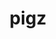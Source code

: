 ---
title: "pigz"
layout: cache
categories: [package, develop]
meta: {"compilers": ["apple-clang@=15.0.0", "cce@=18.0.0", "gcc@=10.2.1", "gcc@=10.3.0", "gcc@=10.5.0", "gcc@=11.1.0", "gcc@=11.4.0", "gcc@=12.3.0", "gcc@=12.4.0", "gcc@=13.2.0", "gcc@=13.3.0", "gcc@=7.3.1", "gcc@=7.5.0", "gcc@=9.4.0", "oneapi@=2024.1.0", "oneapi@=2024.2.1"], "num_specs": 108, "num_specs_by_stack": {"aws-isc": 2, "aws-isc-aarch64": 2, "aws-pcluster-neoverse_v1": 4, "aws-pcluster-x86_64_v4": 16, "bootstrap-x86_64-linux-gnu": 4, "build_systems": 4, "data-vis-sdk": 4, "developer-tools": 2, "developer-tools-aarch64-linux-gnu": 4, "developer-tools-darwin": 1, "developer-tools-manylinux2014": 1, "developer-tools-x86_64_v3-linux-gnu": 4, "e4s": 8, "e4s-cray-rhel": 3, "e4s-cray-sles": 1, "e4s-neoverse-v2": 8, "e4s-neoverse_v1": 2, "e4s-oneapi": 8, "e4s-power": 2, "e4s-rocm-external": 4, "gpu-tests": 4, "hep": 4, "ml-darwin-aarch64-mps": 1, "ml-linux-aarch64-cpu": 4, "ml-linux-aarch64-cuda": 4, "ml-linux-x86_64-cpu": 4, "ml-linux-x86_64-cuda": 4, "ml-linux-x86_64-rocm": 4, "radiuss": 8, "radiuss-aws": 8, "radiuss-aws-aarch64": 8, "root": 108, "tutorial": 8}, "oss": ["amzn2", "centos7", "rhel8", "sle_hpc15", "ubuntu18.04", "ubuntu20.04", "ubuntu22.04", "ubuntu24.04", "ventura"], "platforms": ["darwin", "linux"], "stacks": ["aws-isc", "aws-isc-aarch64", "aws-pcluster-neoverse_v1", "aws-pcluster-x86_64_v4", "bootstrap-x86_64-linux-gnu", "build_systems", "data-vis-sdk", "developer-tools", "developer-tools-aarch64-linux-gnu", "developer-tools-darwin", "developer-tools-manylinux2014", "developer-tools-x86_64_v3-linux-gnu", "e4s", "e4s-cray-rhel", "e4s-cray-sles", "e4s-neoverse-v2", "e4s-neoverse_v1", "e4s-oneapi", "e4s-power", "e4s-rocm-external", "gpu-tests", "hep", "ml-darwin-aarch64-mps", "ml-linux-aarch64-cpu", "ml-linux-aarch64-cuda", "ml-linux-x86_64-cpu", "ml-linux-x86_64-cuda", "ml-linux-x86_64-rocm", "radiuss", "radiuss-aws", "radiuss-aws-aarch64", "root", "tutorial"], "targets": ["aarch64", "neoverse_v1", "neoverse_v2", "ppc64le", "x86_64_v3", "x86_64_v4"], "versions": ["2.7", "2.8"]}
spec_details: [{"compiler": "apple-clang@=15.0.0", "hash": "sb3yoy3jh2w3i65u6rg4oqn4qxnj2yeh", "os": "ventura", "platform": "darwin", "size": "-", "stacks": ["developer-tools-darwin", "ml-darwin-aarch64-mps", "root"], "tarball": "https://binaries.spack.io/develop/build_cache/darwin-ventura-aarch64/apple-clang-15.0.0/pigz-2.8/darwin-ventura-aarch64-apple-clang-15.0.0-pigz-2.8-sb3yoy3jh2w3i65u6rg4oqn4qxnj2yeh.spack", "target": "aarch64", "variants": ["build_system=makefile"], "versions": ["2.8"]}, {"compiler": "gcc@=7.3.1", "hash": "pgohxgvwz7qixa7ymfefrczz3ft5agqk", "os": "amzn2", "platform": "linux", "size": "-", "stacks": ["radiuss-aws-aarch64", "root"], "tarball": "https://binaries.spack.io/develop/build_cache/linux-amzn2-aarch64/gcc-7.3.1/pigz-2.8/linux-amzn2-aarch64-gcc-7.3.1-pigz-2.8-pgohxgvwz7qixa7ymfefrczz3ft5agqk.spack", "target": "aarch64", "variants": ["build_system=makefile"], "versions": ["2.8"]}, {"compiler": "gcc@=7.3.1", "hash": "fagkxgop3pp7mn3ibiplmcg4j7jlters", "os": "amzn2", "platform": "linux", "size": "-", "stacks": ["aws-isc-aarch64", "radiuss-aws-aarch64", "root"], "tarball": "https://binaries.spack.io/develop/build_cache/linux-amzn2-aarch64/gcc-7.3.1/pigz-2.8/linux-amzn2-aarch64-gcc-7.3.1-pigz-2.8-fagkxgop3pp7mn3ibiplmcg4j7jlters.spack", "target": "aarch64", "variants": ["build_system=makefile"], "versions": ["2.8"]}, {"compiler": "gcc@=7.3.1", "hash": "eu23fgjlgi3bl5hcat6ppvdq3evyc23m", "os": "amzn2", "platform": "linux", "size": "-", "stacks": ["aws-isc-aarch64", "radiuss-aws-aarch64", "root"], "tarball": "https://binaries.spack.io/develop/build_cache/linux-amzn2-aarch64/gcc-7.3.1/pigz-2.8/linux-amzn2-aarch64-gcc-7.3.1-pigz-2.8-eu23fgjlgi3bl5hcat6ppvdq3evyc23m.spack", "target": "aarch64", "variants": ["build_system=makefile"], "versions": ["2.8"]}, {"compiler": "gcc@=7.3.1", "hash": "2cgxeh5ao5ormbotukkwt4fsgakglpdr", "os": "amzn2", "platform": "linux", "size": "-", "stacks": ["radiuss-aws-aarch64", "root"], "tarball": "https://binaries.spack.io/develop/build_cache/linux-amzn2-aarch64/gcc-7.3.1/pigz-2.8/linux-amzn2-aarch64-gcc-7.3.1-pigz-2.8-2cgxeh5ao5ormbotukkwt4fsgakglpdr.spack", "target": "aarch64", "variants": ["build_system=makefile"], "versions": ["2.8"]}, {"compiler": "gcc@=7.3.1", "hash": "36jirbt26u52vcq32l6grn77wkpvrryv", "os": "amzn2", "platform": "linux", "size": "-", "stacks": ["radiuss-aws-aarch64", "root"], "tarball": "https://binaries.spack.io/develop/build_cache/linux-amzn2-aarch64/gcc-7.3.1/pigz-2.8/linux-amzn2-aarch64-gcc-7.3.1-pigz-2.8-36jirbt26u52vcq32l6grn77wkpvrryv.spack", "target": "aarch64", "variants": ["build_system=makefile"], "versions": ["2.8"]}, {"compiler": "gcc@=7.3.1", "hash": "kwl4wk6iczilc2wztw2xvo3t4r55nej6", "os": "amzn2", "platform": "linux", "size": "-", "stacks": ["radiuss-aws-aarch64", "root"], "tarball": "https://binaries.spack.io/develop/build_cache/linux-amzn2-aarch64/gcc-7.3.1/pigz-2.8/linux-amzn2-aarch64-gcc-7.3.1-pigz-2.8-kwl4wk6iczilc2wztw2xvo3t4r55nej6.spack", "target": "aarch64", "variants": ["build_system=makefile"], "versions": ["2.8"]}, {"compiler": "gcc@=7.3.1", "hash": "c7a4ygcc3a7r6efqkw4mne3fnbqyajwr", "os": "amzn2", "platform": "linux", "size": "-", "stacks": ["radiuss-aws-aarch64", "root"], "tarball": "https://binaries.spack.io/develop/build_cache/linux-amzn2-aarch64/gcc-7.3.1/pigz-2.8/linux-amzn2-aarch64-gcc-7.3.1-pigz-2.8-c7a4ygcc3a7r6efqkw4mne3fnbqyajwr.spack", "target": "aarch64", "variants": ["build_system=makefile"], "versions": ["2.8"]}, {"compiler": "gcc@=7.3.1", "hash": "shor2rhtzcck3zkydylxytguv7af2ipk", "os": "amzn2", "platform": "linux", "size": "-", "stacks": ["radiuss-aws-aarch64", "root"], "tarball": "https://binaries.spack.io/develop/build_cache/linux-amzn2-aarch64/gcc-7.3.1/pigz-2.8/linux-amzn2-aarch64-gcc-7.3.1-pigz-2.8-shor2rhtzcck3zkydylxytguv7af2ipk.spack", "target": "aarch64", "variants": ["build_system=makefile"], "versions": ["2.8"]}, {"compiler": "gcc@=12.4.0", "hash": "zr7he43xkh2noe7qpgvipbm7kjcb7vqu", "os": "amzn2", "platform": "linux", "size": "-", "stacks": ["aws-pcluster-neoverse_v1", "root"], "tarball": "https://binaries.spack.io/develop/build_cache/linux-amzn2-neoverse_v1/gcc-12.4.0/pigz-2.8/linux-amzn2-neoverse_v1-gcc-12.4.0-pigz-2.8-zr7he43xkh2noe7qpgvipbm7kjcb7vqu.spack", "target": "neoverse_v1", "variants": ["build_system=makefile"], "versions": ["2.8"]}, {"compiler": "gcc@=12.4.0", "hash": "appz6lnwpbaoxok6inr3gp5ojmio3pje", "os": "amzn2", "platform": "linux", "size": "-", "stacks": ["aws-pcluster-neoverse_v1", "root"], "tarball": "https://binaries.spack.io/develop/build_cache/linux-amzn2-neoverse_v1/gcc-12.4.0/pigz-2.8/linux-amzn2-neoverse_v1-gcc-12.4.0-pigz-2.8-appz6lnwpbaoxok6inr3gp5ojmio3pje.spack", "target": "neoverse_v1", "variants": ["build_system=makefile"], "versions": ["2.8"]}, {"compiler": "gcc@=12.4.0", "hash": "jtrmjl2bud7m3b2z6c24345re4xgpdsg", "os": "amzn2", "platform": "linux", "size": "-", "stacks": ["aws-pcluster-neoverse_v1", "root"], "tarball": "https://binaries.spack.io/develop/build_cache/linux-amzn2-neoverse_v1/gcc-12.4.0/pigz-2.8/linux-amzn2-neoverse_v1-gcc-12.4.0-pigz-2.8-jtrmjl2bud7m3b2z6c24345re4xgpdsg.spack", "target": "neoverse_v1", "variants": ["build_system=makefile"], "versions": ["2.8"]}, {"compiler": "gcc@=12.4.0", "hash": "ikksleohsrzpiojikjvpf75zy33zvvwp", "os": "amzn2", "platform": "linux", "size": "-", "stacks": ["aws-pcluster-neoverse_v1", "root"], "tarball": "https://binaries.spack.io/develop/build_cache/linux-amzn2-neoverse_v1/gcc-12.4.0/pigz-2.8/linux-amzn2-neoverse_v1-gcc-12.4.0-pigz-2.8-ikksleohsrzpiojikjvpf75zy33zvvwp.spack", "target": "neoverse_v1", "variants": ["build_system=makefile"], "versions": ["2.8"]}, {"compiler": "gcc@=12.4.0", "hash": "bbx72qry3aawcublyubs6rmljqetvnb6", "os": "amzn2", "platform": "linux", "size": "-", "stacks": ["aws-pcluster-x86_64_v4", "root"], "tarball": "https://binaries.spack.io/develop/build_cache/linux-amzn2-x86_64_v3/gcc-12.4.0/pigz-2.8/linux-amzn2-x86_64_v3-gcc-12.4.0-pigz-2.8-bbx72qry3aawcublyubs6rmljqetvnb6.spack", "target": "x86_64_v3", "variants": ["build_system=makefile"], "versions": ["2.8"]}, {"compiler": "gcc@=12.4.0", "hash": "6pnjilugf56gkwgovsxc7i2jqzlf7zcq", "os": "amzn2", "platform": "linux", "size": "-", "stacks": ["aws-pcluster-x86_64_v4", "root"], "tarball": "https://binaries.spack.io/develop/build_cache/linux-amzn2-x86_64_v3/gcc-12.4.0/pigz-2.8/linux-amzn2-x86_64_v3-gcc-12.4.0-pigz-2.8-6pnjilugf56gkwgovsxc7i2jqzlf7zcq.spack", "target": "x86_64_v3", "variants": ["build_system=makefile"], "versions": ["2.8"]}, {"compiler": "gcc@=12.4.0", "hash": "mhpf4fsp4qaajsmdqxovpfvtqsfdvflq", "os": "amzn2", "platform": "linux", "size": "-", "stacks": ["aws-pcluster-x86_64_v4", "root"], "tarball": "https://binaries.spack.io/develop/build_cache/linux-amzn2-x86_64_v3/gcc-12.4.0/pigz-2.8/linux-amzn2-x86_64_v3-gcc-12.4.0-pigz-2.8-mhpf4fsp4qaajsmdqxovpfvtqsfdvflq.spack", "target": "x86_64_v3", "variants": ["build_system=makefile"], "versions": ["2.8"]}, {"compiler": "gcc@=12.4.0", "hash": "iephxgyk6mn2x6jantnwjx6q3bxo43em", "os": "amzn2", "platform": "linux", "size": "-", "stacks": ["aws-pcluster-x86_64_v4", "root"], "tarball": "https://binaries.spack.io/develop/build_cache/linux-amzn2-x86_64_v3/gcc-12.4.0/pigz-2.8/linux-amzn2-x86_64_v3-gcc-12.4.0-pigz-2.8-iephxgyk6mn2x6jantnwjx6q3bxo43em.spack", "target": "x86_64_v3", "variants": ["build_system=makefile"], "versions": ["2.8"]}, {"compiler": "oneapi@=2024.1.0", "hash": "nmilox5mzbvdufcku7374pquyoedsz6j", "os": "amzn2", "platform": "linux", "size": "-", "stacks": ["aws-pcluster-x86_64_v4", "root"], "tarball": "https://binaries.spack.io/develop/build_cache/linux-amzn2-x86_64_v3/oneapi-2024.1.0/pigz-2.8/linux-amzn2-x86_64_v3-oneapi-2024.1.0-pigz-2.8-nmilox5mzbvdufcku7374pquyoedsz6j.spack", "target": "x86_64_v3", "variants": ["build_system=makefile"], "versions": ["2.8"]}, {"compiler": "oneapi@=2024.1.0", "hash": "ry7qd7pqcurhfq6g3aotefvoqhbfxzqz", "os": "amzn2", "platform": "linux", "size": "-", "stacks": ["aws-pcluster-x86_64_v4", "root"], "tarball": "https://binaries.spack.io/develop/build_cache/linux-amzn2-x86_64_v3/oneapi-2024.1.0/pigz-2.8/linux-amzn2-x86_64_v3-oneapi-2024.1.0-pigz-2.8-ry7qd7pqcurhfq6g3aotefvoqhbfxzqz.spack", "target": "x86_64_v3", "variants": ["build_system=makefile"], "versions": ["2.8"]}, {"compiler": "oneapi@=2024.1.0", "hash": "q6l3vi5sue55guw63utkqzrahczn4zqo", "os": "amzn2", "platform": "linux", "size": "-", "stacks": ["aws-pcluster-x86_64_v4", "root"], "tarball": "https://binaries.spack.io/develop/build_cache/linux-amzn2-x86_64_v3/oneapi-2024.1.0/pigz-2.8/linux-amzn2-x86_64_v3-oneapi-2024.1.0-pigz-2.8-q6l3vi5sue55guw63utkqzrahczn4zqo.spack", "target": "x86_64_v3", "variants": ["build_system=makefile"], "versions": ["2.8"]}, {"compiler": "oneapi@=2024.1.0", "hash": "ulob7n2mgp2jwfm67ym27skxrdp3dp43", "os": "amzn2", "platform": "linux", "size": "-", "stacks": ["aws-pcluster-x86_64_v4", "root"], "tarball": "https://binaries.spack.io/develop/build_cache/linux-amzn2-x86_64_v3/oneapi-2024.1.0/pigz-2.8/linux-amzn2-x86_64_v3-oneapi-2024.1.0-pigz-2.8-ulob7n2mgp2jwfm67ym27skxrdp3dp43.spack", "target": "x86_64_v3", "variants": ["build_system=makefile"], "versions": ["2.8"]}, {"compiler": "gcc@=7.3.1", "hash": "jms4rut7mbfysk32nr4l3kh55ajjvi6q", "os": "amzn2", "platform": "linux", "size": "-", "stacks": ["aws-isc", "radiuss-aws", "root"], "tarball": "https://binaries.spack.io/develop/build_cache/linux-amzn2-x86_64_v3/gcc-7.3.1/pigz-2.8/linux-amzn2-x86_64_v3-gcc-7.3.1-pigz-2.8-jms4rut7mbfysk32nr4l3kh55ajjvi6q.spack", "target": "x86_64_v3", "variants": ["build_system=makefile"], "versions": ["2.8"]}, {"compiler": "gcc@=7.3.1", "hash": "htzom7ba4hli5bxd6y4zezixqhshfnej", "os": "amzn2", "platform": "linux", "size": "-", "stacks": ["aws-isc", "radiuss-aws", "root"], "tarball": "https://binaries.spack.io/develop/build_cache/linux-amzn2-x86_64_v3/gcc-7.3.1/pigz-2.8/linux-amzn2-x86_64_v3-gcc-7.3.1-pigz-2.8-htzom7ba4hli5bxd6y4zezixqhshfnej.spack", "target": "x86_64_v3", "variants": ["build_system=makefile"], "versions": ["2.8"]}, {"compiler": "gcc@=7.3.1", "hash": "nis74tipx3uzwnm63garwvigkmj4pat5", "os": "amzn2", "platform": "linux", "size": "-", "stacks": ["radiuss-aws", "root"], "tarball": "https://binaries.spack.io/develop/build_cache/linux-amzn2-x86_64_v3/gcc-7.3.1/pigz-2.8/linux-amzn2-x86_64_v3-gcc-7.3.1-pigz-2.8-nis74tipx3uzwnm63garwvigkmj4pat5.spack", "target": "x86_64_v3", "variants": ["build_system=makefile"], "versions": ["2.8"]}, {"compiler": "gcc@=7.3.1", "hash": "64ppmjsn6paipzhvfta23r3qdefyx4ht", "os": "amzn2", "platform": "linux", "size": "-", "stacks": ["radiuss-aws", "root"], "tarball": "https://binaries.spack.io/develop/build_cache/linux-amzn2-x86_64_v3/gcc-7.3.1/pigz-2.8/linux-amzn2-x86_64_v3-gcc-7.3.1-pigz-2.8-64ppmjsn6paipzhvfta23r3qdefyx4ht.spack", "target": "x86_64_v3", "variants": ["build_system=makefile"], "versions": ["2.8"]}, {"compiler": "gcc@=7.3.1", "hash": "ceu2vipp3vmo3d6qkheotulqcykekgbn", "os": "amzn2", "platform": "linux", "size": "-", "stacks": ["radiuss-aws", "root"], "tarball": "https://binaries.spack.io/develop/build_cache/linux-amzn2-x86_64_v3/gcc-7.3.1/pigz-2.8/linux-amzn2-x86_64_v3-gcc-7.3.1-pigz-2.8-ceu2vipp3vmo3d6qkheotulqcykekgbn.spack", "target": "x86_64_v3", "variants": ["build_system=makefile"], "versions": ["2.8"]}, {"compiler": "gcc@=7.3.1", "hash": "feaphgarffucujzngmrtr5k72lye5ptz", "os": "amzn2", "platform": "linux", "size": "-", "stacks": ["radiuss-aws", "root"], "tarball": "https://binaries.spack.io/develop/build_cache/linux-amzn2-x86_64_v3/gcc-7.3.1/pigz-2.8/linux-amzn2-x86_64_v3-gcc-7.3.1-pigz-2.8-feaphgarffucujzngmrtr5k72lye5ptz.spack", "target": "x86_64_v3", "variants": ["build_system=makefile"], "versions": ["2.8"]}, {"compiler": "gcc@=7.3.1", "hash": "7cot4ge2fsjkjud72q7fyysqdaw2rsun", "os": "amzn2", "platform": "linux", "size": "-", "stacks": ["radiuss-aws", "root"], "tarball": "https://binaries.spack.io/develop/build_cache/linux-amzn2-x86_64_v3/gcc-7.3.1/pigz-2.8/linux-amzn2-x86_64_v3-gcc-7.3.1-pigz-2.8-7cot4ge2fsjkjud72q7fyysqdaw2rsun.spack", "target": "x86_64_v3", "variants": ["build_system=makefile"], "versions": ["2.8"]}, {"compiler": "gcc@=7.3.1", "hash": "m3gxmvppew6dsxkgv7wma2aaahry5c5o", "os": "amzn2", "platform": "linux", "size": "-", "stacks": ["radiuss-aws", "root"], "tarball": "https://binaries.spack.io/develop/build_cache/linux-amzn2-x86_64_v3/gcc-7.3.1/pigz-2.8/linux-amzn2-x86_64_v3-gcc-7.3.1-pigz-2.8-m3gxmvppew6dsxkgv7wma2aaahry5c5o.spack", "target": "x86_64_v3", "variants": ["build_system=makefile"], "versions": ["2.8"]}, {"compiler": "gcc@=12.4.0", "hash": "qej7htfd4crmuoatfffykrfot7ok2br3", "os": "amzn2", "platform": "linux", "size": "-", "stacks": ["aws-pcluster-x86_64_v4", "root"], "tarball": "https://binaries.spack.io/develop/build_cache/linux-amzn2-x86_64_v4/gcc-12.4.0/pigz-2.8/linux-amzn2-x86_64_v4-gcc-12.4.0-pigz-2.8-qej7htfd4crmuoatfffykrfot7ok2br3.spack", "target": "x86_64_v4", "variants": ["build_system=makefile"], "versions": ["2.8"]}, {"compiler": "gcc@=12.4.0", "hash": "bgezl47bsehiw5eoewytbolkllntmqfn", "os": "amzn2", "platform": "linux", "size": "-", "stacks": ["aws-pcluster-x86_64_v4", "root"], "tarball": "https://binaries.spack.io/develop/build_cache/linux-amzn2-x86_64_v4/gcc-12.4.0/pigz-2.8/linux-amzn2-x86_64_v4-gcc-12.4.0-pigz-2.8-bgezl47bsehiw5eoewytbolkllntmqfn.spack", "target": "x86_64_v4", "variants": ["build_system=makefile"], "versions": ["2.8"]}, {"compiler": "gcc@=12.4.0", "hash": "rtvi5lgeqqvgjygulps2zqpqqizp54lh", "os": "amzn2", "platform": "linux", "size": "-", "stacks": ["aws-pcluster-x86_64_v4", "root"], "tarball": "https://binaries.spack.io/develop/build_cache/linux-amzn2-x86_64_v4/gcc-12.4.0/pigz-2.8/linux-amzn2-x86_64_v4-gcc-12.4.0-pigz-2.8-rtvi5lgeqqvgjygulps2zqpqqizp54lh.spack", "target": "x86_64_v4", "variants": ["build_system=makefile"], "versions": ["2.8"]}, {"compiler": "gcc@=12.4.0", "hash": "3m4xqq55kwwdswbpv6ksc5juscmauk46", "os": "amzn2", "platform": "linux", "size": "-", "stacks": ["aws-pcluster-x86_64_v4", "root"], "tarball": "https://binaries.spack.io/develop/build_cache/linux-amzn2-x86_64_v4/gcc-12.4.0/pigz-2.8/linux-amzn2-x86_64_v4-gcc-12.4.0-pigz-2.8-3m4xqq55kwwdswbpv6ksc5juscmauk46.spack", "target": "x86_64_v4", "variants": ["build_system=makefile"], "versions": ["2.8"]}, {"compiler": "oneapi@=2024.1.0", "hash": "qgooxu277xwacjjquuvla5umccip4b7j", "os": "amzn2", "platform": "linux", "size": "-", "stacks": ["aws-pcluster-x86_64_v4", "root"], "tarball": "https://binaries.spack.io/develop/build_cache/linux-amzn2-x86_64_v4/oneapi-2024.1.0/pigz-2.8/linux-amzn2-x86_64_v4-oneapi-2024.1.0-pigz-2.8-qgooxu277xwacjjquuvla5umccip4b7j.spack", "target": "x86_64_v4", "variants": ["build_system=makefile"], "versions": ["2.8"]}, {"compiler": "oneapi@=2024.1.0", "hash": "4isfhb3wtrhjvpoldsbqbbh4kfpootlv", "os": "amzn2", "platform": "linux", "size": "-", "stacks": ["aws-pcluster-x86_64_v4", "root"], "tarball": "https://binaries.spack.io/develop/build_cache/linux-amzn2-x86_64_v4/oneapi-2024.1.0/pigz-2.8/linux-amzn2-x86_64_v4-oneapi-2024.1.0-pigz-2.8-4isfhb3wtrhjvpoldsbqbbh4kfpootlv.spack", "target": "x86_64_v4", "variants": ["build_system=makefile"], "versions": ["2.8"]}, {"compiler": "oneapi@=2024.1.0", "hash": "i7cslvpjchr7nwna2b54foq76ytyfsla", "os": "amzn2", "platform": "linux", "size": "-", "stacks": ["aws-pcluster-x86_64_v4", "root"], "tarball": "https://binaries.spack.io/develop/build_cache/linux-amzn2-x86_64_v4/oneapi-2024.1.0/pigz-2.8/linux-amzn2-x86_64_v4-oneapi-2024.1.0-pigz-2.8-i7cslvpjchr7nwna2b54foq76ytyfsla.spack", "target": "x86_64_v4", "variants": ["build_system=makefile"], "versions": ["2.8"]}, {"compiler": "oneapi@=2024.1.0", "hash": "2aazazymqa3yciopslxnv2qmqelgex5h", "os": "amzn2", "platform": "linux", "size": "-", "stacks": ["aws-pcluster-x86_64_v4", "root"], "tarball": "https://binaries.spack.io/develop/build_cache/linux-amzn2-x86_64_v4/oneapi-2024.1.0/pigz-2.8/linux-amzn2-x86_64_v4-oneapi-2024.1.0-pigz-2.8-2aazazymqa3yciopslxnv2qmqelgex5h.spack", "target": "x86_64_v4", "variants": ["build_system=makefile"], "versions": ["2.8"]}, {"compiler": "gcc@=10.2.1", "hash": "j3c6we4oy3oq4poywefh3b7sm5a4z3w7", "os": "centos7", "platform": "linux", "size": "-", "stacks": ["developer-tools-manylinux2014", "root"], "tarball": "https://binaries.spack.io/develop/build_cache/linux-centos7-x86_64_v3/gcc-10.2.1/pigz-2.8/linux-centos7-x86_64_v3-gcc-10.2.1-pigz-2.8-j3c6we4oy3oq4poywefh3b7sm5a4z3w7.spack", "target": "x86_64_v3", "variants": ["build_system=makefile"], "versions": ["2.8"]}, {"compiler": "gcc@=10.5.0", "hash": "y6c5itts4jude5gboag2nanwo7fyfvyt", "os": "centos7", "platform": "linux", "size": "-", "stacks": ["developer-tools-x86_64_v3-linux-gnu", "root"], "tarball": "https://binaries.spack.io/develop/build_cache/linux-centos7-x86_64_v3/gcc-10.5.0/pigz-2.8/linux-centos7-x86_64_v3-gcc-10.5.0-pigz-2.8-y6c5itts4jude5gboag2nanwo7fyfvyt.spack", "target": "x86_64_v3", "variants": ["build_system=makefile"], "versions": ["2.8"]}, {"compiler": "gcc@=10.5.0", "hash": "uoke7eyk4w5gkypbj4xgbctodjtqae6y", "os": "centos7", "platform": "linux", "size": "-", "stacks": ["developer-tools-x86_64_v3-linux-gnu", "root"], "tarball": "https://binaries.spack.io/develop/build_cache/linux-centos7-x86_64_v3/gcc-10.5.0/pigz-2.8/linux-centos7-x86_64_v3-gcc-10.5.0-pigz-2.8-uoke7eyk4w5gkypbj4xgbctodjtqae6y.spack", "target": "x86_64_v3", "variants": ["build_system=makefile"], "versions": ["2.8"]}, {"compiler": "gcc@=10.5.0", "hash": "dwhahriv7swzsq64xwt4xvskoai5smda", "os": "centos7", "platform": "linux", "size": "-", "stacks": ["developer-tools-x86_64_v3-linux-gnu", "root"], "tarball": "https://binaries.spack.io/develop/build_cache/linux-centos7-x86_64_v3/gcc-10.5.0/pigz-2.8/linux-centos7-x86_64_v3-gcc-10.5.0-pigz-2.8-dwhahriv7swzsq64xwt4xvskoai5smda.spack", "target": "x86_64_v3", "variants": ["build_system=makefile"], "versions": ["2.8"]}, {"compiler": "gcc@=10.5.0", "hash": "5s4rsvcb2t5hsvuvdm327s27vpl3yh7y", "os": "centos7", "platform": "linux", "size": "-", "stacks": ["developer-tools-x86_64_v3-linux-gnu", "root"], "tarball": "https://binaries.spack.io/develop/build_cache/linux-centos7-x86_64_v3/gcc-10.5.0/pigz-2.8/linux-centos7-x86_64_v3-gcc-10.5.0-pigz-2.8-5s4rsvcb2t5hsvuvdm327s27vpl3yh7y.spack", "target": "x86_64_v3", "variants": ["build_system=makefile"], "versions": ["2.8"]}, {"compiler": "gcc@=13.3.0", "hash": "utkhuc333riagiyq4t57gwuvxoban3b4", "os": "rhel8", "platform": "linux", "size": "-", "stacks": ["developer-tools-aarch64-linux-gnu", "root"], "tarball": "https://binaries.spack.io/develop/build_cache/linux-rhel8-aarch64/gcc-13.3.0/pigz-2.8/linux-rhel8-aarch64-gcc-13.3.0-pigz-2.8-utkhuc333riagiyq4t57gwuvxoban3b4.spack", "target": "aarch64", "variants": ["build_system=makefile"], "versions": ["2.8"]}, {"compiler": "gcc@=13.3.0", "hash": "hstysss7kvqel6zx5kn3b7dam64xfwwf", "os": "rhel8", "platform": "linux", "size": "-", "stacks": ["developer-tools-aarch64-linux-gnu", "root"], "tarball": "https://binaries.spack.io/develop/build_cache/linux-rhel8-aarch64/gcc-13.3.0/pigz-2.8/linux-rhel8-aarch64-gcc-13.3.0-pigz-2.8-hstysss7kvqel6zx5kn3b7dam64xfwwf.spack", "target": "aarch64", "variants": ["build_system=makefile"], "versions": ["2.8"]}, {"compiler": "gcc@=13.3.0", "hash": "cna3vok7a4iuivzle7uw6nw4xj3yka4b", "os": "rhel8", "platform": "linux", "size": "-", "stacks": ["developer-tools-aarch64-linux-gnu", "root"], "tarball": "https://binaries.spack.io/develop/build_cache/linux-rhel8-aarch64/gcc-13.3.0/pigz-2.8/linux-rhel8-aarch64-gcc-13.3.0-pigz-2.8-cna3vok7a4iuivzle7uw6nw4xj3yka4b.spack", "target": "aarch64", "variants": ["build_system=makefile"], "versions": ["2.8"]}, {"compiler": "gcc@=13.3.0", "hash": "ny474tqssxqsyers3ubp5odjyysgvsc2", "os": "rhel8", "platform": "linux", "size": "-", "stacks": ["developer-tools-aarch64-linux-gnu", "root"], "tarball": "https://binaries.spack.io/develop/build_cache/linux-rhel8-aarch64/gcc-13.3.0/pigz-2.8/linux-rhel8-aarch64-gcc-13.3.0-pigz-2.8-ny474tqssxqsyers3ubp5odjyysgvsc2.spack", "target": "aarch64", "variants": ["build_system=makefile"], "versions": ["2.8"]}, {"compiler": "cce@=18.0.0", "hash": "av4vsasmjsz4ruc2sddj64va7wqllnt4", "os": "rhel8", "platform": "linux", "size": "-", "stacks": ["e4s-cray-rhel", "root"], "tarball": "https://binaries.spack.io/develop/build_cache/linux-rhel8-x86_64_v3/cce-18.0.0/pigz-2.8/linux-rhel8-x86_64_v3-cce-18.0.0-pigz-2.8-av4vsasmjsz4ruc2sddj64va7wqllnt4.spack", "target": "x86_64_v3", "variants": ["build_system=makefile"], "versions": ["2.8"]}, {"compiler": "cce@=18.0.0", "hash": "z6rppeagkht3gn6n67w3pmtkblerdel6", "os": "rhel8", "platform": "linux", "size": "-", "stacks": ["e4s-cray-rhel", "root"], "tarball": "https://binaries.spack.io/develop/build_cache/linux-rhel8-x86_64_v3/cce-18.0.0/pigz-2.8/linux-rhel8-x86_64_v3-cce-18.0.0-pigz-2.8-z6rppeagkht3gn6n67w3pmtkblerdel6.spack", "target": "x86_64_v3", "variants": ["build_system=makefile"], "versions": ["2.8"]}, {"compiler": "cce@=18.0.0", "hash": "ih5ftco46o2wlmuesn4jrrtaqz7e6km4", "os": "rhel8", "platform": "linux", "size": "-", "stacks": ["e4s-cray-rhel", "root"], "tarball": "https://binaries.spack.io/develop/build_cache/linux-rhel8-x86_64_v3/cce-18.0.0/pigz-2.8/linux-rhel8-x86_64_v3-cce-18.0.0-pigz-2.8-ih5ftco46o2wlmuesn4jrrtaqz7e6km4.spack", "target": "x86_64_v3", "variants": ["build_system=makefile"], "versions": ["2.8"]}, {"compiler": "gcc@=10.3.0", "hash": "2dbjylbcbqwksuarumaf6a4tvdj4t4lu", "os": "sle_hpc15", "platform": "linux", "size": "-", "stacks": ["e4s-cray-sles", "root"], "tarball": "https://binaries.spack.io/develop/build_cache/linux-sle_hpc15-x86_64_v4/gcc-10.3.0/pigz-2.8/linux-sle_hpc15-x86_64_v4-gcc-10.3.0-pigz-2.8-2dbjylbcbqwksuarumaf6a4tvdj4t4lu.spack", "target": "x86_64_v4", "variants": ["build_system=makefile"], "versions": ["2.8"]}, {"compiler": "gcc@=7.5.0", "hash": "257zblkv7bxselilhmqcu62nkiu2tpzx", "os": "ubuntu18.04", "platform": "linux", "size": "-", "stacks": ["developer-tools", "root"], "tarball": "https://binaries.spack.io/develop/build_cache/linux-ubuntu18.04-x86_64_v3/gcc-7.5.0/pigz-2.8/linux-ubuntu18.04-x86_64_v3-gcc-7.5.0-pigz-2.8-257zblkv7bxselilhmqcu62nkiu2tpzx.spack", "target": "x86_64_v3", "variants": ["build_system=makefile"], "versions": ["2.8"]}, {"compiler": "gcc@=7.5.0", "hash": "kz5s5sal2svdagegxmk6qstrwf6otysx", "os": "ubuntu18.04", "platform": "linux", "size": "-", "stacks": ["developer-tools", "root"], "tarball": "https://binaries.spack.io/develop/build_cache/linux-ubuntu18.04-x86_64_v3/gcc-7.5.0/pigz-2.8/linux-ubuntu18.04-x86_64_v3-gcc-7.5.0-pigz-2.8-kz5s5sal2svdagegxmk6qstrwf6otysx.spack", "target": "x86_64_v3", "variants": ["build_system=makefile"], "versions": ["2.8"]}, {"compiler": "gcc@=7.5.0", "hash": "hmrnl7a6dmjken5cai4af5wewsbced7c", "os": "ubuntu18.04", "platform": "linux", "size": "-", "stacks": ["build_systems", "radiuss", "root"], "tarball": "https://binaries.spack.io/develop/build_cache/linux-ubuntu18.04-x86_64_v3/gcc-7.5.0/pigz-2.8/linux-ubuntu18.04-x86_64_v3-gcc-7.5.0-pigz-2.8-hmrnl7a6dmjken5cai4af5wewsbced7c.spack", "target": "x86_64_v3", "variants": ["build_system=makefile"], "versions": ["2.8"]}, {"compiler": "gcc@=7.5.0", "hash": "kokc5m7xyq6l5tzpc4lrqrwaus55h5pp", "os": "ubuntu18.04", "platform": "linux", "size": "-", "stacks": ["build_systems", "radiuss", "root"], "tarball": "https://binaries.spack.io/develop/build_cache/linux-ubuntu18.04-x86_64_v3/gcc-7.5.0/pigz-2.8/linux-ubuntu18.04-x86_64_v3-gcc-7.5.0-pigz-2.8-kokc5m7xyq6l5tzpc4lrqrwaus55h5pp.spack", "target": "x86_64_v3", "variants": ["build_system=makefile"], "versions": ["2.8"]}, {"compiler": "gcc@=7.5.0", "hash": "v5idku3373n2ygbrmno4pzrafx7knopi", "os": "ubuntu18.04", "platform": "linux", "size": "-", "stacks": ["build_systems", "radiuss", "root"], "tarball": "https://binaries.spack.io/develop/build_cache/linux-ubuntu18.04-x86_64_v3/gcc-7.5.0/pigz-2.8/linux-ubuntu18.04-x86_64_v3-gcc-7.5.0-pigz-2.8-v5idku3373n2ygbrmno4pzrafx7knopi.spack", "target": "x86_64_v3", "variants": ["build_system=makefile"], "versions": ["2.8"]}, {"compiler": "gcc@=7.5.0", "hash": "f5udh7hu6r4z5ycw3efh6bez35nyk3r5", "os": "ubuntu18.04", "platform": "linux", "size": "-", "stacks": ["build_systems", "radiuss", "root"], "tarball": "https://binaries.spack.io/develop/build_cache/linux-ubuntu18.04-x86_64_v3/gcc-7.5.0/pigz-2.8/linux-ubuntu18.04-x86_64_v3-gcc-7.5.0-pigz-2.8-f5udh7hu6r4z5ycw3efh6bez35nyk3r5.spack", "target": "x86_64_v3", "variants": ["build_system=makefile"], "versions": ["2.8"]}, {"compiler": "gcc@=7.5.0", "hash": "7tuvaud4ehal4ql44ax6cf4gkgxxfm7t", "os": "ubuntu18.04", "platform": "linux", "size": "-", "stacks": ["radiuss", "root"], "tarball": "https://binaries.spack.io/develop/build_cache/linux-ubuntu18.04-x86_64_v3/gcc-7.5.0/pigz-2.8/linux-ubuntu18.04-x86_64_v3-gcc-7.5.0-pigz-2.8-7tuvaud4ehal4ql44ax6cf4gkgxxfm7t.spack", "target": "x86_64_v3", "variants": ["build_system=makefile"], "versions": ["2.8"]}, {"compiler": "gcc@=7.5.0", "hash": "2zjn5vuhh5r4hn75p2n727nq2b2f2w5d", "os": "ubuntu18.04", "platform": "linux", "size": "-", "stacks": ["radiuss", "root"], "tarball": "https://binaries.spack.io/develop/build_cache/linux-ubuntu18.04-x86_64_v3/gcc-7.5.0/pigz-2.8/linux-ubuntu18.04-x86_64_v3-gcc-7.5.0-pigz-2.8-2zjn5vuhh5r4hn75p2n727nq2b2f2w5d.spack", "target": "x86_64_v3", "variants": ["build_system=makefile"], "versions": ["2.8"]}, {"compiler": "gcc@=7.5.0", "hash": "5mok23y6ahhu7vkmquhiw6o5u2udewrv", "os": "ubuntu18.04", "platform": "linux", "size": "-", "stacks": ["radiuss", "root"], "tarball": "https://binaries.spack.io/develop/build_cache/linux-ubuntu18.04-x86_64_v3/gcc-7.5.0/pigz-2.8/linux-ubuntu18.04-x86_64_v3-gcc-7.5.0-pigz-2.8-5mok23y6ahhu7vkmquhiw6o5u2udewrv.spack", "target": "x86_64_v3", "variants": ["build_system=makefile"], "versions": ["2.8"]}, {"compiler": "gcc@=7.5.0", "hash": "vank4oxhk4boquwf7poteg3ulidwj63s", "os": "ubuntu18.04", "platform": "linux", "size": "-", "stacks": ["radiuss", "root"], "tarball": "https://binaries.spack.io/develop/build_cache/linux-ubuntu18.04-x86_64_v3/gcc-7.5.0/pigz-2.8/linux-ubuntu18.04-x86_64_v3-gcc-7.5.0-pigz-2.8-vank4oxhk4boquwf7poteg3ulidwj63s.spack", "target": "x86_64_v3", "variants": ["build_system=makefile"], "versions": ["2.8"]}, {"compiler": "gcc@=9.4.0", "hash": "naqal4vqlo3fhjvu4xa22lou6jtmpkz4", "os": "ubuntu20.04", "platform": "linux", "size": "-", "stacks": ["e4s-power", "root"], "tarball": "https://binaries.spack.io/develop/build_cache/linux-ubuntu20.04-ppc64le/gcc-9.4.0/pigz-2.8/linux-ubuntu20.04-ppc64le-gcc-9.4.0-pigz-2.8-naqal4vqlo3fhjvu4xa22lou6jtmpkz4.spack", "target": "ppc64le", "variants": ["build_system=makefile"], "versions": ["2.8"]}, {"compiler": "gcc@=9.4.0", "hash": "r7e4mjs6fmqkipsxugpr5ikili2ym7wr", "os": "ubuntu20.04", "platform": "linux", "size": "-", "stacks": ["e4s-power", "root"], "tarball": "https://binaries.spack.io/develop/build_cache/linux-ubuntu20.04-ppc64le/gcc-9.4.0/pigz-2.8/linux-ubuntu20.04-ppc64le-gcc-9.4.0-pigz-2.8-r7e4mjs6fmqkipsxugpr5ikili2ym7wr.spack", "target": "ppc64le", "variants": ["build_system=makefile"], "versions": ["2.8"]}, {"compiler": "gcc@=11.1.0", "hash": "dpq5dl42smtliioygkrzmtuuoyd2wxrm", "os": "ubuntu20.04", "platform": "linux", "size": "-", "stacks": ["data-vis-sdk", "root"], "tarball": "https://binaries.spack.io/develop/build_cache/linux-ubuntu20.04-x86_64_v3/gcc-11.1.0/pigz-2.8/linux-ubuntu20.04-x86_64_v3-gcc-11.1.0-pigz-2.8-dpq5dl42smtliioygkrzmtuuoyd2wxrm.spack", "target": "x86_64_v3", "variants": ["build_system=makefile"], "versions": ["2.8"]}, {"compiler": "gcc@=11.1.0", "hash": "pjrgv2hqlge4vjoopm3klnuokgawlzwm", "os": "ubuntu20.04", "platform": "linux", "size": "-", "stacks": ["data-vis-sdk", "root"], "tarball": "https://binaries.spack.io/develop/build_cache/linux-ubuntu20.04-x86_64_v3/gcc-11.1.0/pigz-2.8/linux-ubuntu20.04-x86_64_v3-gcc-11.1.0-pigz-2.8-pjrgv2hqlge4vjoopm3klnuokgawlzwm.spack", "target": "x86_64_v3", "variants": ["build_system=makefile"], "versions": ["2.8"]}, {"compiler": "gcc@=11.1.0", "hash": "gptdaignk65lovmylkcvyrn2dppqsbl5", "os": "ubuntu20.04", "platform": "linux", "size": "-", "stacks": ["data-vis-sdk", "root"], "tarball": "https://binaries.spack.io/develop/build_cache/linux-ubuntu20.04-x86_64_v3/gcc-11.1.0/pigz-2.8/linux-ubuntu20.04-x86_64_v3-gcc-11.1.0-pigz-2.8-gptdaignk65lovmylkcvyrn2dppqsbl5.spack", "target": "x86_64_v3", "variants": ["build_system=makefile"], "versions": ["2.8"]}, {"compiler": "gcc@=11.1.0", "hash": "xymxkbnufdm5zm7vvujgaqa2aw46obdr", "os": "ubuntu20.04", "platform": "linux", "size": "-", "stacks": ["data-vis-sdk", "root"], "tarball": "https://binaries.spack.io/develop/build_cache/linux-ubuntu20.04-x86_64_v3/gcc-11.1.0/pigz-2.8/linux-ubuntu20.04-x86_64_v3-gcc-11.1.0-pigz-2.8-xymxkbnufdm5zm7vvujgaqa2aw46obdr.spack", "target": "x86_64_v3", "variants": ["build_system=makefile"], "versions": ["2.8"]}, {"compiler": "gcc@=11.1.0", "hash": "hayml4kqo3hsconrdjdpoujcbuqsychi", "os": "ubuntu20.04", "platform": "linux", "size": "-", "stacks": ["gpu-tests", "root"], "tarball": "https://binaries.spack.io/develop/build_cache/linux-ubuntu20.04-x86_64_v3/gcc-11.1.0/pigz-2.7/linux-ubuntu20.04-x86_64_v3-gcc-11.1.0-pigz-2.7-hayml4kqo3hsconrdjdpoujcbuqsychi.spack", "target": "x86_64_v3", "variants": ["build_system=makefile"], "versions": ["2.7"]}, {"compiler": "gcc@=11.1.0", "hash": "ge4ocnrrtp6zd3xzaa2g7zdsx6fd76ae", "os": "ubuntu20.04", "platform": "linux", "size": "-", "stacks": ["gpu-tests", "root"], "tarball": "https://binaries.spack.io/develop/build_cache/linux-ubuntu20.04-x86_64_v3/gcc-11.1.0/pigz-2.7/linux-ubuntu20.04-x86_64_v3-gcc-11.1.0-pigz-2.7-ge4ocnrrtp6zd3xzaa2g7zdsx6fd76ae.spack", "target": "x86_64_v3", "variants": ["build_system=makefile"], "versions": ["2.7"]}, {"compiler": "gcc@=11.1.0", "hash": "hsf25oi6ivskj7fuvosprv7ezup3vtoy", "os": "ubuntu20.04", "platform": "linux", "size": "-", "stacks": ["gpu-tests", "root"], "tarball": "https://binaries.spack.io/develop/build_cache/linux-ubuntu20.04-x86_64_v3/gcc-11.1.0/pigz-2.7/linux-ubuntu20.04-x86_64_v3-gcc-11.1.0-pigz-2.7-hsf25oi6ivskj7fuvosprv7ezup3vtoy.spack", "target": "x86_64_v3", "variants": ["build_system=makefile"], "versions": ["2.7"]}, {"compiler": "gcc@=11.1.0", "hash": "sbpvmcps3a57wgjf3p7mt57oywwou4tn", "os": "ubuntu20.04", "platform": "linux", "size": "-", "stacks": ["gpu-tests", "root"], "tarball": "https://binaries.spack.io/develop/build_cache/linux-ubuntu20.04-x86_64_v3/gcc-11.1.0/pigz-2.7/linux-ubuntu20.04-x86_64_v3-gcc-11.1.0-pigz-2.7-sbpvmcps3a57wgjf3p7mt57oywwou4tn.spack", "target": "x86_64_v3", "variants": ["build_system=makefile"], "versions": ["2.7"]}, {"compiler": "gcc@=11.4.0", "hash": "esaldiqh7jh6kfh2chdloojoix36plru", "os": "ubuntu22.04", "platform": "linux", "size": "-", "stacks": ["e4s-neoverse_v1", "root"], "tarball": "https://binaries.spack.io/develop/build_cache/linux-ubuntu22.04-neoverse_v1/gcc-11.4.0/pigz-2.8/linux-ubuntu22.04-neoverse_v1-gcc-11.4.0-pigz-2.8-esaldiqh7jh6kfh2chdloojoix36plru.spack", "target": "neoverse_v1", "variants": ["build_system=makefile"], "versions": ["2.8"]}, {"compiler": "gcc@=11.4.0", "hash": "g43aoyzxbnqfom7lbvaiwj5mku64mtrp", "os": "ubuntu22.04", "platform": "linux", "size": "-", "stacks": ["e4s-neoverse_v1", "root"], "tarball": "https://binaries.spack.io/develop/build_cache/linux-ubuntu22.04-neoverse_v1/gcc-11.4.0/pigz-2.8/linux-ubuntu22.04-neoverse_v1-gcc-11.4.0-pigz-2.8-g43aoyzxbnqfom7lbvaiwj5mku64mtrp.spack", "target": "neoverse_v1", "variants": ["build_system=makefile"], "versions": ["2.8"]}, {"compiler": "gcc@=11.4.0", "hash": "acjya6rglpgcxkggefbniagat66dd4gi", "os": "ubuntu22.04", "platform": "linux", "size": "-", "stacks": ["e4s-neoverse-v2", "root"], "tarball": "https://binaries.spack.io/develop/build_cache/linux-ubuntu22.04-neoverse_v2/gcc-11.4.0/pigz-2.8/linux-ubuntu22.04-neoverse_v2-gcc-11.4.0-pigz-2.8-acjya6rglpgcxkggefbniagat66dd4gi.spack", "target": "neoverse_v2", "variants": ["build_system=makefile"], "versions": ["2.8"]}, {"compiler": "gcc@=11.4.0", "hash": "l2zc752syayg5inzpg6dhqktjralyb6w", "os": "ubuntu22.04", "platform": "linux", "size": "-", "stacks": ["e4s-neoverse-v2", "root"], "tarball": "https://binaries.spack.io/develop/build_cache/linux-ubuntu22.04-neoverse_v2/gcc-11.4.0/pigz-2.8/linux-ubuntu22.04-neoverse_v2-gcc-11.4.0-pigz-2.8-l2zc752syayg5inzpg6dhqktjralyb6w.spack", "target": "neoverse_v2", "variants": ["build_system=makefile"], "versions": ["2.8"]}, {"compiler": "gcc@=11.4.0", "hash": "7mqxbb727xeedemvzfume3h44ebbgstw", "os": "ubuntu22.04", "platform": "linux", "size": "-", "stacks": ["e4s-neoverse-v2", "root"], "tarball": "https://binaries.spack.io/develop/build_cache/linux-ubuntu22.04-neoverse_v2/gcc-11.4.0/pigz-2.8/linux-ubuntu22.04-neoverse_v2-gcc-11.4.0-pigz-2.8-7mqxbb727xeedemvzfume3h44ebbgstw.spack", "target": "neoverse_v2", "variants": ["build_system=makefile"], "versions": ["2.8"]}, {"compiler": "gcc@=11.4.0", "hash": "gvyfrvqejnh3cwe6s6jn6idl4okvhlxd", "os": "ubuntu22.04", "platform": "linux", "size": "-", "stacks": ["e4s-neoverse-v2", "root"], "tarball": "https://binaries.spack.io/develop/build_cache/linux-ubuntu22.04-neoverse_v2/gcc-11.4.0/pigz-2.8/linux-ubuntu22.04-neoverse_v2-gcc-11.4.0-pigz-2.8-gvyfrvqejnh3cwe6s6jn6idl4okvhlxd.spack", "target": "neoverse_v2", "variants": ["build_system=makefile"], "versions": ["2.8"]}, {"compiler": "gcc@=11.4.0", "hash": "ypxecyaf7zaf32xbwscuwiqobagocxnz", "os": "ubuntu22.04", "platform": "linux", "size": "-", "stacks": ["e4s-neoverse-v2", "root"], "tarball": "https://binaries.spack.io/develop/build_cache/linux-ubuntu22.04-neoverse_v2/gcc-11.4.0/pigz-2.8/linux-ubuntu22.04-neoverse_v2-gcc-11.4.0-pigz-2.8-ypxecyaf7zaf32xbwscuwiqobagocxnz.spack", "target": "neoverse_v2", "variants": ["build_system=makefile"], "versions": ["2.8"]}, {"compiler": "gcc@=11.4.0", "hash": "jtto7pgtx2flgyqmaveaylpefekuhgo4", "os": "ubuntu22.04", "platform": "linux", "size": "-", "stacks": ["e4s-neoverse-v2", "root"], "tarball": "https://binaries.spack.io/develop/build_cache/linux-ubuntu22.04-neoverse_v2/gcc-11.4.0/pigz-2.8/linux-ubuntu22.04-neoverse_v2-gcc-11.4.0-pigz-2.8-jtto7pgtx2flgyqmaveaylpefekuhgo4.spack", "target": "neoverse_v2", "variants": ["build_system=makefile"], "versions": ["2.8"]}, {"compiler": "gcc@=11.4.0", "hash": "zmqjwylwz6otxyyy7c3qp54nrkp2jxki", "os": "ubuntu22.04", "platform": "linux", "size": "-", "stacks": ["e4s-neoverse-v2", "root"], "tarball": "https://binaries.spack.io/develop/build_cache/linux-ubuntu22.04-neoverse_v2/gcc-11.4.0/pigz-2.8/linux-ubuntu22.04-neoverse_v2-gcc-11.4.0-pigz-2.8-zmqjwylwz6otxyyy7c3qp54nrkp2jxki.spack", "target": "neoverse_v2", "variants": ["build_system=makefile"], "versions": ["2.8"]}, {"compiler": "gcc@=11.4.0", "hash": "zxr6gw3fb7u5qc3dhhcgedrqprmwrl6o", "os": "ubuntu22.04", "platform": "linux", "size": "-", "stacks": ["e4s-neoverse-v2", "root"], "tarball": "https://binaries.spack.io/develop/build_cache/linux-ubuntu22.04-neoverse_v2/gcc-11.4.0/pigz-2.8/linux-ubuntu22.04-neoverse_v2-gcc-11.4.0-pigz-2.8-zxr6gw3fb7u5qc3dhhcgedrqprmwrl6o.spack", "target": "neoverse_v2", "variants": ["build_system=makefile"], "versions": ["2.8"]}, {"compiler": "gcc@=11.4.0", "hash": "w6xm654rycu56erxryda6mpaq6i7wyr3", "os": "ubuntu22.04", "platform": "linux", "size": "-", "stacks": ["e4s", "e4s-rocm-external", "hep", "root", "tutorial"], "tarball": "https://binaries.spack.io/develop/build_cache/linux-ubuntu22.04-x86_64_v3/gcc-11.4.0/pigz-2.8/linux-ubuntu22.04-x86_64_v3-gcc-11.4.0-pigz-2.8-w6xm654rycu56erxryda6mpaq6i7wyr3.spack", "target": "x86_64_v3", "variants": ["build_system=makefile"], "versions": ["2.8"]}, {"compiler": "gcc@=11.4.0", "hash": "6yrnrh55umnxmv23n5i3ypcdrmg6lgyg", "os": "ubuntu22.04", "platform": "linux", "size": "-", "stacks": ["e4s", "e4s-rocm-external", "hep", "root", "tutorial"], "tarball": "https://binaries.spack.io/develop/build_cache/linux-ubuntu22.04-x86_64_v3/gcc-11.4.0/pigz-2.8/linux-ubuntu22.04-x86_64_v3-gcc-11.4.0-pigz-2.8-6yrnrh55umnxmv23n5i3ypcdrmg6lgyg.spack", "target": "x86_64_v3", "variants": ["build_system=makefile"], "versions": ["2.8"]}, {"compiler": "gcc@=11.4.0", "hash": "7i7y3ix3bdvlxqon3ub6xefayw2aefg7", "os": "ubuntu22.04", "platform": "linux", "size": "-", "stacks": ["e4s", "e4s-rocm-external", "hep", "root", "tutorial"], "tarball": "https://binaries.spack.io/develop/build_cache/linux-ubuntu22.04-x86_64_v3/gcc-11.4.0/pigz-2.8/linux-ubuntu22.04-x86_64_v3-gcc-11.4.0-pigz-2.8-7i7y3ix3bdvlxqon3ub6xefayw2aefg7.spack", "target": "x86_64_v3", "variants": ["build_system=makefile"], "versions": ["2.8"]}, {"compiler": "gcc@=11.4.0", "hash": "hbkqxrr6uz6df2vmsxepfzt3ayrdtrus", "os": "ubuntu22.04", "platform": "linux", "size": "-", "stacks": ["e4s", "e4s-rocm-external", "hep", "root", "tutorial"], "tarball": "https://binaries.spack.io/develop/build_cache/linux-ubuntu22.04-x86_64_v3/gcc-11.4.0/pigz-2.8/linux-ubuntu22.04-x86_64_v3-gcc-11.4.0-pigz-2.8-hbkqxrr6uz6df2vmsxepfzt3ayrdtrus.spack", "target": "x86_64_v3", "variants": ["build_system=makefile"], "versions": ["2.8"]}, {"compiler": "gcc@=11.4.0", "hash": "vt5axnxkxwzohw5lyzdr74qx4x52zwgl", "os": "ubuntu22.04", "platform": "linux", "size": "-", "stacks": ["e4s", "root"], "tarball": "https://binaries.spack.io/develop/build_cache/linux-ubuntu22.04-x86_64_v3/gcc-11.4.0/pigz-2.8/linux-ubuntu22.04-x86_64_v3-gcc-11.4.0-pigz-2.8-vt5axnxkxwzohw5lyzdr74qx4x52zwgl.spack", "target": "x86_64_v3", "variants": ["build_system=makefile"], "versions": ["2.8"]}, {"compiler": "gcc@=11.4.0", "hash": "gmjw2vo36hriverg6yboktpl64umgzaa", "os": "ubuntu22.04", "platform": "linux", "size": "-", "stacks": ["e4s", "root"], "tarball": "https://binaries.spack.io/develop/build_cache/linux-ubuntu22.04-x86_64_v3/gcc-11.4.0/pigz-2.8/linux-ubuntu22.04-x86_64_v3-gcc-11.4.0-pigz-2.8-gmjw2vo36hriverg6yboktpl64umgzaa.spack", "target": "x86_64_v3", "variants": ["build_system=makefile"], "versions": ["2.8"]}, {"compiler": "gcc@=11.4.0", "hash": "t6d6njol2c5jjvccr5d2xpi6jjjtynsk", "os": "ubuntu22.04", "platform": "linux", "size": "-", "stacks": ["e4s", "root"], "tarball": "https://binaries.spack.io/develop/build_cache/linux-ubuntu22.04-x86_64_v3/gcc-11.4.0/pigz-2.8/linux-ubuntu22.04-x86_64_v3-gcc-11.4.0-pigz-2.8-t6d6njol2c5jjvccr5d2xpi6jjjtynsk.spack", "target": "x86_64_v3", "variants": ["build_system=makefile"], "versions": ["2.8"]}, {"compiler": "gcc@=11.4.0", "hash": "qogiefie7wtwremm2bxk5jzauhjxpgyy", "os": "ubuntu22.04", "platform": "linux", "size": "-", "stacks": ["e4s", "root"], "tarball": "https://binaries.spack.io/develop/build_cache/linux-ubuntu22.04-x86_64_v3/gcc-11.4.0/pigz-2.8/linux-ubuntu22.04-x86_64_v3-gcc-11.4.0-pigz-2.8-qogiefie7wtwremm2bxk5jzauhjxpgyy.spack", "target": "x86_64_v3", "variants": ["build_system=makefile"], "versions": ["2.8"]}, {"compiler": "oneapi@=2024.2.1", "hash": "sceszglrod4afssdpwvteymcsc4dbpxw", "os": "ubuntu22.04", "platform": "linux", "size": "-", "stacks": ["e4s-oneapi", "root"], "tarball": "https://binaries.spack.io/develop/build_cache/linux-ubuntu22.04-x86_64_v3/oneapi-2024.2.1/pigz-2.8/linux-ubuntu22.04-x86_64_v3-oneapi-2024.2.1-pigz-2.8-sceszglrod4afssdpwvteymcsc4dbpxw.spack", "target": "x86_64_v3", "variants": ["build_system=makefile"], "versions": ["2.8"]}, {"compiler": "oneapi@=2024.2.1", "hash": "5eb4t7qtey3dpdjedkeu4cvohsvb7ogp", "os": "ubuntu22.04", "platform": "linux", "size": "-", "stacks": ["e4s-oneapi", "root"], "tarball": "https://binaries.spack.io/develop/build_cache/linux-ubuntu22.04-x86_64_v3/oneapi-2024.2.1/pigz-2.8/linux-ubuntu22.04-x86_64_v3-oneapi-2024.2.1-pigz-2.8-5eb4t7qtey3dpdjedkeu4cvohsvb7ogp.spack", "target": "x86_64_v3", "variants": ["build_system=makefile"], "versions": ["2.8"]}, {"compiler": "oneapi@=2024.2.1", "hash": "v3s2nixjtma7fraysgjfh6lyw3pzrf66", "os": "ubuntu22.04", "platform": "linux", "size": "-", "stacks": ["e4s-oneapi", "root"], "tarball": "https://binaries.spack.io/develop/build_cache/linux-ubuntu22.04-x86_64_v3/oneapi-2024.2.1/pigz-2.8/linux-ubuntu22.04-x86_64_v3-oneapi-2024.2.1-pigz-2.8-v3s2nixjtma7fraysgjfh6lyw3pzrf66.spack", "target": "x86_64_v3", "variants": ["build_system=makefile"], "versions": ["2.8"]}, {"compiler": "oneapi@=2024.2.1", "hash": "nex2go2wo4e2tzqrafkk5iyrxqxks5bg", "os": "ubuntu22.04", "platform": "linux", "size": "-", "stacks": ["e4s-oneapi", "root"], "tarball": "https://binaries.spack.io/develop/build_cache/linux-ubuntu22.04-x86_64_v3/oneapi-2024.2.1/pigz-2.8/linux-ubuntu22.04-x86_64_v3-oneapi-2024.2.1-pigz-2.8-nex2go2wo4e2tzqrafkk5iyrxqxks5bg.spack", "target": "x86_64_v3", "variants": ["build_system=makefile"], "versions": ["2.8"]}, {"compiler": "oneapi@=2024.2.1", "hash": "bbhvklkx5hj5eeorrms47x75cpoeo5nj", "os": "ubuntu22.04", "platform": "linux", "size": "-", "stacks": ["e4s-oneapi", "root"], "tarball": "https://binaries.spack.io/develop/build_cache/linux-ubuntu22.04-x86_64_v3/oneapi-2024.2.1/pigz-2.8/linux-ubuntu22.04-x86_64_v3-oneapi-2024.2.1-pigz-2.8-bbhvklkx5hj5eeorrms47x75cpoeo5nj.spack", "target": "x86_64_v3", "variants": ["build_system=makefile"], "versions": ["2.8"]}, {"compiler": "oneapi@=2024.2.1", "hash": "cet4bpvhnafao66f73g3dzqk3r7kqzdz", "os": "ubuntu22.04", "platform": "linux", "size": "-", "stacks": ["e4s-oneapi", "root"], "tarball": "https://binaries.spack.io/develop/build_cache/linux-ubuntu22.04-x86_64_v3/oneapi-2024.2.1/pigz-2.8/linux-ubuntu22.04-x86_64_v3-oneapi-2024.2.1-pigz-2.8-cet4bpvhnafao66f73g3dzqk3r7kqzdz.spack", "target": "x86_64_v3", "variants": ["build_system=makefile"], "versions": ["2.8"]}, {"compiler": "oneapi@=2024.2.1", "hash": "gezi5plecub3v43fvwielmwfj6ib32eo", "os": "ubuntu22.04", "platform": "linux", "size": "-", "stacks": ["e4s-oneapi", "root"], "tarball": "https://binaries.spack.io/develop/build_cache/linux-ubuntu22.04-x86_64_v3/oneapi-2024.2.1/pigz-2.8/linux-ubuntu22.04-x86_64_v3-oneapi-2024.2.1-pigz-2.8-gezi5plecub3v43fvwielmwfj6ib32eo.spack", "target": "x86_64_v3", "variants": ["build_system=makefile"], "versions": ["2.8"]}, {"compiler": "oneapi@=2024.2.1", "hash": "vdgjxfpvewrofzuuhipe53plty4hlr2c", "os": "ubuntu22.04", "platform": "linux", "size": "-", "stacks": ["e4s-oneapi", "root"], "tarball": "https://binaries.spack.io/develop/build_cache/linux-ubuntu22.04-x86_64_v3/oneapi-2024.2.1/pigz-2.8/linux-ubuntu22.04-x86_64_v3-oneapi-2024.2.1-pigz-2.8-vdgjxfpvewrofzuuhipe53plty4hlr2c.spack", "target": "x86_64_v3", "variants": ["build_system=makefile"], "versions": ["2.8"]}, {"compiler": "gcc@=12.3.0", "hash": "zu4dgbowdr4al4spcmoouvqk63xteuco", "os": "ubuntu22.04", "platform": "linux", "size": "-", "stacks": ["root", "tutorial"], "tarball": "https://binaries.spack.io/develop/build_cache/linux-ubuntu22.04-x86_64_v3/gcc-12.3.0/pigz-2.8/linux-ubuntu22.04-x86_64_v3-gcc-12.3.0-pigz-2.8-zu4dgbowdr4al4spcmoouvqk63xteuco.spack", "target": "x86_64_v3", "variants": ["build_system=makefile"], "versions": ["2.8"]}, {"compiler": "gcc@=12.3.0", "hash": "vz7j7rbsw7cnme4xecxlu5cylacxjl4q", "os": "ubuntu22.04", "platform": "linux", "size": "-", "stacks": ["root", "tutorial"], "tarball": "https://binaries.spack.io/develop/build_cache/linux-ubuntu22.04-x86_64_v3/gcc-12.3.0/pigz-2.8/linux-ubuntu22.04-x86_64_v3-gcc-12.3.0-pigz-2.8-vz7j7rbsw7cnme4xecxlu5cylacxjl4q.spack", "target": "x86_64_v3", "variants": ["build_system=makefile"], "versions": ["2.8"]}, {"compiler": "gcc@=12.3.0", "hash": "tmh5vndayu3v565m6rfofa2cilgdt7vw", "os": "ubuntu22.04", "platform": "linux", "size": "-", "stacks": ["root", "tutorial"], "tarball": "https://binaries.spack.io/develop/build_cache/linux-ubuntu22.04-x86_64_v3/gcc-12.3.0/pigz-2.8/linux-ubuntu22.04-x86_64_v3-gcc-12.3.0-pigz-2.8-tmh5vndayu3v565m6rfofa2cilgdt7vw.spack", "target": "x86_64_v3", "variants": ["build_system=makefile"], "versions": ["2.8"]}, {"compiler": "gcc@=12.3.0", "hash": "btdn5bm5hje6csydyz3aylwi7wwwed5d", "os": "ubuntu22.04", "platform": "linux", "size": "-", "stacks": ["root", "tutorial"], "tarball": "https://binaries.spack.io/develop/build_cache/linux-ubuntu22.04-x86_64_v3/gcc-12.3.0/pigz-2.8/linux-ubuntu22.04-x86_64_v3-gcc-12.3.0-pigz-2.8-btdn5bm5hje6csydyz3aylwi7wwwed5d.spack", "target": "x86_64_v3", "variants": ["build_system=makefile"], "versions": ["2.8"]}, {"compiler": "gcc@=13.2.0", "hash": "nxgrbizllqzbdfllvopynkw6jwxwcbjb", "os": "ubuntu24.04", "platform": "linux", "size": "-", "stacks": ["ml-linux-aarch64-cpu", "ml-linux-aarch64-cuda", "root"], "tarball": "https://binaries.spack.io/develop/build_cache/linux-ubuntu24.04-aarch64/gcc-13.2.0/pigz-2.8/linux-ubuntu24.04-aarch64-gcc-13.2.0-pigz-2.8-nxgrbizllqzbdfllvopynkw6jwxwcbjb.spack", "target": "aarch64", "variants": ["build_system=makefile"], "versions": ["2.8"]}, {"compiler": "gcc@=13.2.0", "hash": "skiomfxxxqqyd5f4nrvgb5nuhairjj4b", "os": "ubuntu24.04", "platform": "linux", "size": "-", "stacks": ["ml-linux-aarch64-cpu", "ml-linux-aarch64-cuda", "root"], "tarball": "https://binaries.spack.io/develop/build_cache/linux-ubuntu24.04-aarch64/gcc-13.2.0/pigz-2.8/linux-ubuntu24.04-aarch64-gcc-13.2.0-pigz-2.8-skiomfxxxqqyd5f4nrvgb5nuhairjj4b.spack", "target": "aarch64", "variants": ["build_system=makefile"], "versions": ["2.8"]}, {"compiler": "gcc@=13.2.0", "hash": "wkytyxizoytcczby2exwdvc7bhjptt7m", "os": "ubuntu24.04", "platform": "linux", "size": "-", "stacks": ["ml-linux-aarch64-cpu", "ml-linux-aarch64-cuda", "root"], "tarball": "https://binaries.spack.io/develop/build_cache/linux-ubuntu24.04-aarch64/gcc-13.2.0/pigz-2.8/linux-ubuntu24.04-aarch64-gcc-13.2.0-pigz-2.8-wkytyxizoytcczby2exwdvc7bhjptt7m.spack", "target": "aarch64", "variants": ["build_system=makefile"], "versions": ["2.8"]}, {"compiler": "gcc@=13.2.0", "hash": "buqvk4lc6ivgtaaemsfheyuq24wxjbfe", "os": "ubuntu24.04", "platform": "linux", "size": "-", "stacks": ["ml-linux-aarch64-cpu", "ml-linux-aarch64-cuda", "root"], "tarball": "https://binaries.spack.io/develop/build_cache/linux-ubuntu24.04-aarch64/gcc-13.2.0/pigz-2.8/linux-ubuntu24.04-aarch64-gcc-13.2.0-pigz-2.8-buqvk4lc6ivgtaaemsfheyuq24wxjbfe.spack", "target": "aarch64", "variants": ["build_system=makefile"], "versions": ["2.8"]}, {"compiler": "gcc@=13.2.0", "hash": "xzico33q6dxvuehmnrql2udu3egvl7or", "os": "ubuntu24.04", "platform": "linux", "size": "-", "stacks": ["bootstrap-x86_64-linux-gnu", "ml-linux-x86_64-cpu", "ml-linux-x86_64-cuda", "ml-linux-x86_64-rocm", "root"], "tarball": "https://binaries.spack.io/develop/build_cache/linux-ubuntu24.04-x86_64_v3/gcc-13.2.0/pigz-2.8/linux-ubuntu24.04-x86_64_v3-gcc-13.2.0-pigz-2.8-xzico33q6dxvuehmnrql2udu3egvl7or.spack", "target": "x86_64_v3", "variants": ["build_system=makefile"], "versions": ["2.8"]}, {"compiler": "gcc@=13.2.0", "hash": "cl4udg5vhtyt3l5nxxaayijqnkvtb4jw", "os": "ubuntu24.04", "platform": "linux", "size": "-", "stacks": ["bootstrap-x86_64-linux-gnu", "ml-linux-x86_64-cpu", "ml-linux-x86_64-cuda", "ml-linux-x86_64-rocm", "root"], "tarball": "https://binaries.spack.io/develop/build_cache/linux-ubuntu24.04-x86_64_v3/gcc-13.2.0/pigz-2.8/linux-ubuntu24.04-x86_64_v3-gcc-13.2.0-pigz-2.8-cl4udg5vhtyt3l5nxxaayijqnkvtb4jw.spack", "target": "x86_64_v3", "variants": ["build_system=makefile"], "versions": ["2.8"]}, {"compiler": "gcc@=13.2.0", "hash": "56qa5ysjgshgirkjtv4d7pcglh42kriu", "os": "ubuntu24.04", "platform": "linux", "size": "-", "stacks": ["bootstrap-x86_64-linux-gnu", "ml-linux-x86_64-cpu", "ml-linux-x86_64-cuda", "ml-linux-x86_64-rocm", "root"], "tarball": "https://binaries.spack.io/develop/build_cache/linux-ubuntu24.04-x86_64_v3/gcc-13.2.0/pigz-2.8/linux-ubuntu24.04-x86_64_v3-gcc-13.2.0-pigz-2.8-56qa5ysjgshgirkjtv4d7pcglh42kriu.spack", "target": "x86_64_v3", "variants": ["build_system=makefile"], "versions": ["2.8"]}, {"compiler": "gcc@=13.2.0", "hash": "rkibkvzvszlra7n6okb32vxszocsluwb", "os": "ubuntu24.04", "platform": "linux", "size": "-", "stacks": ["bootstrap-x86_64-linux-gnu", "ml-linux-x86_64-cpu", "ml-linux-x86_64-cuda", "ml-linux-x86_64-rocm", "root"], "tarball": "https://binaries.spack.io/develop/build_cache/linux-ubuntu24.04-x86_64_v3/gcc-13.2.0/pigz-2.8/linux-ubuntu24.04-x86_64_v3-gcc-13.2.0-pigz-2.8-rkibkvzvszlra7n6okb32vxszocsluwb.spack", "target": "x86_64_v3", "variants": ["build_system=makefile"], "versions": ["2.8"]}]
---